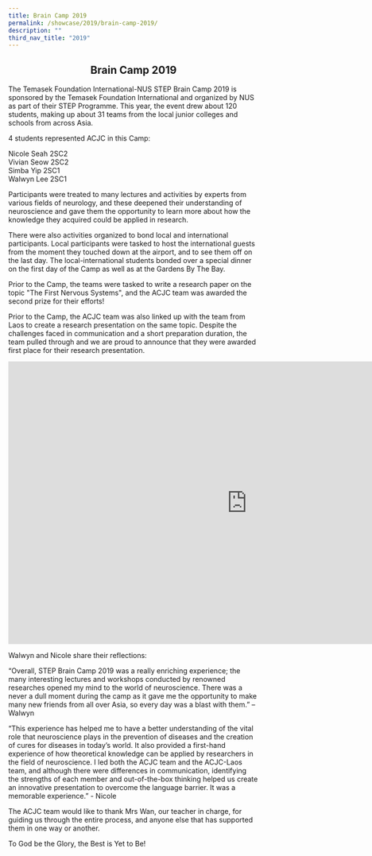 ```yaml
---
title: Brain Camp 2019
permalink: /showcase/2019/brain-camp-2019/
description: ""
third_nav_title: "2019"
---
```

## <center> Brain Camp 2019 </center>

The Temasek Foundation International-NUS STEP Brain Camp 2019 is sponsored by the Temasek Foundation International and organized by NUS as part of their STEP Programme. This year, the event drew about 120 students, making up about 31 teams from the local junior colleges and schools from across Asia.

  

4 students represented ACJC in this Camp:

  

Nicole Seah 2SC2<br>
Vivian Seow 2SC2<br>
Simba Yip 2SC1<br>
Walwyn Lee 2SC1

  

Participants were treated to many lectures and activities by experts from various fields of neurology, and these deepened their understanding of neuroscience and gave them the opportunity to learn more about how the knowledge they acquired could be applied in research.

  

There were also activities organized to bond local and international participants. Local participants were tasked to host the international guests from the moment they touched down at the airport, and to see them off on the last day. The local-international students bonded over a special dinner on the first day of the Camp as well as at the Gardens By The Bay.

  

Prior to the Camp, the teams were tasked to write a research paper on the topic "The First Nervous Systems", and the ACJC team was awarded the second prize for their efforts!

  

Prior to the Camp, the ACJC team was also linked up with the team from Laos to create a research presentation on the same topic. Despite the challenges faced in communication and a short preparation duration, the team pulled through and we are proud to announce that they were awarded first place for their research presentation.

<iframe allowfullscreen="true" height="569" width="960" frameborder="0" src="https://docs.google.com/presentation/d/e/2PACX-1vQNi8SyfaAxrIMbR89KImbQ9ffDkxh8E8OiA3UST7vx7bcRbx9H2VMqXBSovq_SbAENs7WS8Otgwb2D/embed?start=false&amp;loop=false&amp;delayms=3000"></iframe>

Walwyn and Nicole share their reflections:

  

“Overall, STEP Brain Camp 2019 was a really enriching experience; the many interesting lectures and workshops conducted by renowned researches opened my mind to the world of neuroscience. There was a never a dull moment during the camp as it gave me the opportunity to make many new friends from all over Asia, so every day was a blast with them.” – Walwyn

  

“This experience has helped me to have a better understanding of the vital role that neuroscience plays in the prevention of diseases and the creation of cures for diseases in today’s world. It also provided a first-hand experience of how theoretical knowledge can be applied by researchers in the field of neuroscience. I led both the ACJC team and the ACJC-Laos team, and although there were differences in communication, identifying the strengths of each member and out-of-the-box thinking helped us create an innovative presentation to overcome the language barrier. It was a memorable experience.” - Nicole

The ACJC team would like to thank Mrs Wan, our teacher in charge, for guiding us through the entire process, and anyone else that has supported them in one way or another.

To God be the Glory, the Best is Yet to Be!